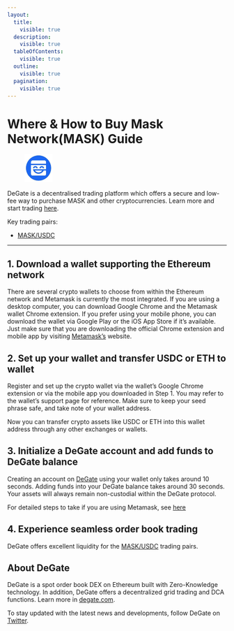 ```yaml
---
layout:
  title:
    visible: true
  description:
    visible: true
  tableOfContents:
    visible: true
  outline:
    visible: true
  pagination:
    visible: true
---
```


# Where & How to Buy Mask Network(MASK) Guide

<figure><img src="../images/mask_0x69af81e73a73b40adf4f3d4223cd9b1ece623074.png" alt="MASK" width="64"><figcaption></figcaption></figure>

DeGate is a decentralised trading platform which offers a secure and low-fee way to purchase MASK and other cryptocurrencies. Learn more and start trading [here](https://app.degate.com/trade/USDC/0x69af81e73a73b40adf4f3d4223cd9b1ece623074?utm_source=howtobuy).&#x20;

Key trading pairs:

* [MASK/USDC](https://app.degate.com/trade/USDC/0x69af81e73a73b40adf4f3d4223cd9b1ece623074?utm_source=howtobuy)

***

## 1. Download a wallet supporting the Ethereum network

There are several crypto wallets to choose from within the Ethereum network and Metamask is currently the most integrated. If you are using a desktop computer, you can download Google Chrome and the Metamask wallet Chrome extension. If you prefer using your mobile phone, you can download the wallet via Google Play or the iOS App Store if it’s available. Just make sure that you are downloading the official Chrome extension and mobile app by visiting [Metamask’s](https://metamask.io/) website.

## 2. Set up your wallet and transfer USDC or ETH to wallet

Register and set up the crypto wallet via the wallet’s Google Chrome extension or via the mobile app you downloaded in Step 1. You may refer to the wallet’s support page for reference. Make sure to keep your seed phrase safe, and take note of your wallet address.&#x20;

Now you can transfer crypto assets like USDC or ETH into this wallet address through any other exchanges or wallets.

## 3. Initialize a DeGate account and add funds to DeGate balance

Creating an account on [DeGate](https://app.degate.com/?utm_source=MASK_howtobuy) using your wallet only takes around 10 seconds. Adding funds into your DeGate balance takes around 30 seconds. Your assets will always remain non-custodial within the DeGate protocol.

For detailed steps to take if you are using Metamask, see [here](https://docs.degate.com/v/product_en/main-features/wallet-connectivity/metamask)

## 4. Experience seamless order book trading

DeGate offers excellent liquidity for the [MASK/USDC](https://app.degate.com/trade/USDC/0x69af81e73a73b40adf4f3d4223cd9b1ece623074?utm_source=howtobuy) trading pairs.&#x20;

## About DeGate

DeGate is a spot order book DEX on Ethereum built with Zero-Knowledge technology. In addition, DeGate offers a decentralized grid trading and DCA functions.  Learn more in [degate.com](https://degate.com/?utm_source=MASK_howtobuy).

To stay updated with the latest news and developments, follow DeGate on [Twitter](https://twitter.com/degatedex).
